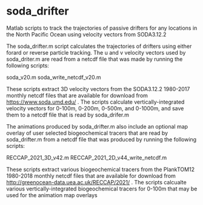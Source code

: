 # soda_drifter
Matlab scripts to track the trajectories of passive drifters for any locations in the North Pacific Ocean using velocity vectors from SODA3.12.2 

The soda_drifter.m script calculates the trajectories of drifters using either forard or reverse particle tracking. The u and v velocity vectors used by soda_driter.m are read from a netcdf file that was made by running the following scripts:

soda_v20.m 
soda_write_netcdf_v20.m 

These scripts extract 3D velocity vectors from the SODA3.12.2 1980-2017 monthly netcdf files that are available for download from https://www.soda.umd.edu/ . The scripts calculate vertically-integrated velocity vectors for 0-100m, 0-200m, 0-500m, and 0-1000m, and save them to a netcdf file that is read by soda_drifer.m

The animations produced by soda_drifter.m also include an optional map overlay of user selected biogeochemical tracers that are read by soda_drifter.m from a netcdf file that was produced by running the following scripts:

RECCAP_2021_3D_v42.m
RECCAP_2021_2D_v44_write_netcdf.m

These scripts extract various biogeochemical tracers from the PlankTOM12 1980-2018 monthly netcdf files that are available for download from http://greenocean-data.uea.ac.uk/RECCAP/2021/ . The scripts calcualte various vertically-integrated biogeochemical tracers for 0-100m that may be used for the animation map overlays

